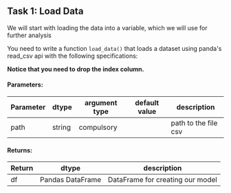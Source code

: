 ## Task 1: Load Data

We will start with loading the data into a variable, which we will use for further analysis

You need to write a function `load_data()` that loads a dataset using panda's read_csv api with the following specifications:

**Notice that you need to drop the index column.**
#### Parameters:

| Parameter | dtype | argument type | default value | description |
| --- | --- | --- | --- | --- | 
| path | string | compulsory |  | path to the file csv |


#### Returns:

| Return | dtype | description |
| --- | --- | --- | 
| df | Pandas DataFrame | DataFrame for creating our model |